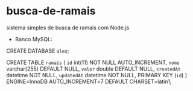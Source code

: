 # busca-de-ramais
sistema simples de busca de ramais com Node.js 

- Banco MySQL:

CREATE DATABASE `alex`;

CREATE TABLE `ramais` (
  `id` int(11) NOT NULL AUTO_INCREMENT,
  `nome` varchar(255) DEFAULT NULL,
  `valor` double DEFAULT NULL,
  `createdAt` datetime NOT NULL,
  `updatedAt` datetime NOT NULL,
  PRIMARY KEY (`id`)
) ENGINE=InnoDB AUTO_INCREMENT=7 DEFAULT CHARSET=latin1;


